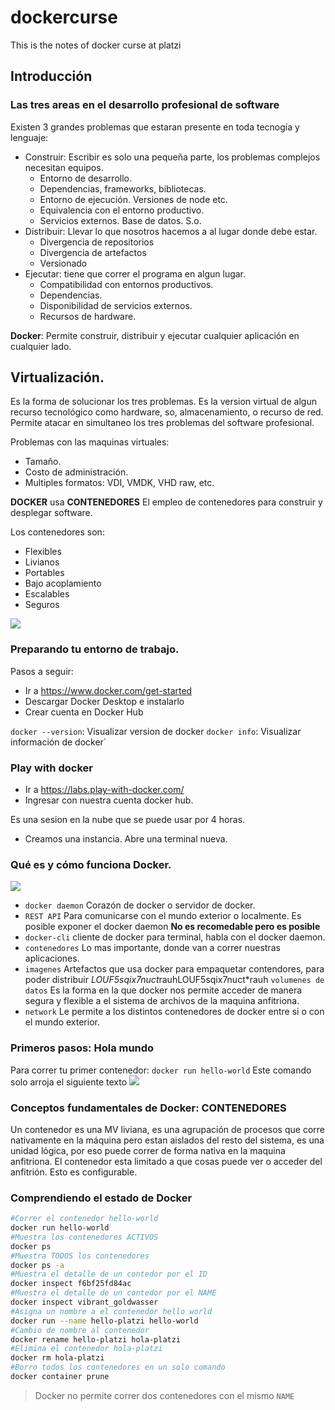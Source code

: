 # dockercurse
This is the notes of docker curse at platzi
## Introducción
### Las tres areas en el desarrollo profesional de software
Existen 3 grandes problemas que estaran presente en toda tecnogía y lenguaje:
* Construir: Escribir es solo una pequeña parte, los problemas complejos necesitan equipos.
  * Entorno de desarrollo.
  * Dependencias, frameworks, bibliotecas.
  * Entorno de ejecución. Versiones de node etc. 
  * Equivalencia con el entorno productivo.
  * Servicios externos. Base de datos. S.o.
* Distribuir: Llevar lo que nosotros hacemos a al lugar donde debe estar.
  * Divergencia de repositorios
  * Divergencia de artefactos
  * Versionado
* Ejecutar: tiene que correr el programa en algun lugar.
  * Compatibilidad con entornos productivos.
  * Dependencias.
  * Disponibilidad de servicios externos.
  * Recursos de hardware.

**Docker**: Permite construir, distribuir y ejecutar cualquier aplicación en cualquier lado.

## Virtualización.
Es la forma de solucionar los tres problemas.
Es la version virtual de algun recurso tecnológico como hardware, so, almacenamiento, o recurso de red.
Permite atacar en simultaneo los tres problemas del software profesional.

Problemas con las maquinas virtuales:
* Tamaño.
* Costo de administración.
* Multiples formatos: VDI, VMDK, VHD raw, etc.

**DOCKER** usa **CONTENEDORES**
El empleo de contenedores para construir y desplegar software.

Los contenedores son:
 * Flexibles
 * Livianos
 * Portables
 * Bajo acoplamiento
 * Escalables
 * Seguros

<img src="https://www.redeszone.net/app/uploads/2016/02/docker-vs-virtual-machines.png" />

### Preparando tu entorno de trabajo.
Pasos a seguir:

* Ir a https://www.docker.com/get-started
* Descargar Docker Desktop e instalarlo
* Crear cuenta en Docker Hub

`docker --version`: Visualizar version de docker
`docker info`: Visualizar información de docker`
### Play with docker

* Ir a https://labs.play-with-docker.com/
* Ingresar con nuestra cuenta docker hub.

Es una sesion en la nube que se puede usar por 4 horas.
* Creamos una instancia. Abre una terminal nueva.

### Qué es y cómo funciona Docker.
<img src="https://ualmtorres.github.io/SeminarioDockerPresentacion/images/DockerEngine.png"/>

* `docker daemon` Corazón de docker o servidor de docker. 
* `REST API` Para comunicarse con el mundo exterior o localmente. Es posible exponer el docker daemon **No es recomedable pero es posible**
* `docker-cli` cliente de docker para terminal, habla con el docker daemon. 
* `contenedores` Lo mas importante, donde van a correr nuestras aplicaciones.
* `imagenes` Artefactos que usa docker para empaquetar contendores, para poder distribuir
*LOUF5sqix7nuct*rauhLOUF5sqix7nuct*rauh `volumenes de datos` Es la forma en la que docker nos permite acceder de manera segura y flexible a el sistema de archivos de la maquina anfitriona.
* `network` Le permite a los distintos contenedores de docker entre si o con el mundo exterior.

### Primeros pasos: Hola mundo
Para correr tu primer contenedor:
`docker run hello-world`
Este comando solo arroja el siguiente texto
<img src="https://static.platzi.com/media/user_upload/docker_run-4a1c7a71-25c7-4c35-a996-522dd2cc5345.jpg" />

### Conceptos fundamentales de Docker: CONTENEDORES

Un contenedor es una MV liviana, es una agrupación de procesos que corre nativamente en la máquina pero estan aislados del resto del sistema, es una unidad lógica, por eso puede correr de forma nativa en la maquina anfitriona.
El contenedor esta limitado a que cosas puede ver o acceder del anfitrión. Esto es configurable.

### Comprendiendo el estado de Docker
```bash
#Correr el contenedor hello-world
docker run hello-world
#Muestra los contenedores ACTIVOS
docker ps
#Muestra TODOS los contenedores
docker ps -a
#Muestra el detalle de un contedor por el ID
docker inspect f6bf25fd84ac
#Muestra el detalle de un contedor por el NAME
docker inspect vibrant_goldwasser
#Asigna un nombre a el contenedor hello world
docker run --name hello-platzi hello-world 
#Cambio de nombre al contenedor
docker rename hello-platzi hola-platzi
#Elimina el contenedor hola-platzi
docker rm hola-platzi
#Borro todos los contenedores en un solo comando
docker container prune
```
> Docker no permite correr dos contenedores con el mismo `NAME`
